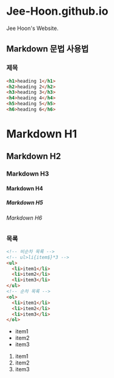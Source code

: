 # Jee-Hoon.github.io
Jee Hoon's Website.

## Markdown 문법 사용법

### 제목

```html
<h1>heading 1</h1>
<h2>heading 2</h2>
<h3>heading 3</h3>
<h4>heading 4</h4>
<h5>heading 5</h5>
<h6>heading 6</h6>
```

# Markdown H1
## Markdown H2
### Markdown H3
#### Markdown H4
##### Markdown H5
###### Markdown H6

### 목록

```html
<!-- 비순차 목록 -->
<!-- ul>li{item$}*3 -->
<ul>
  <li>item1</li>
  <li>item2</li>
  <li>item3</li>
</ul>
<!-- 순차 목록 -->
<ol>
  <li>item1</li>
  <li>item2</li>
  <li>item3</li>
</ol>
```

- item1
- item2
- item3

1. item1
1. item2
1. item3
